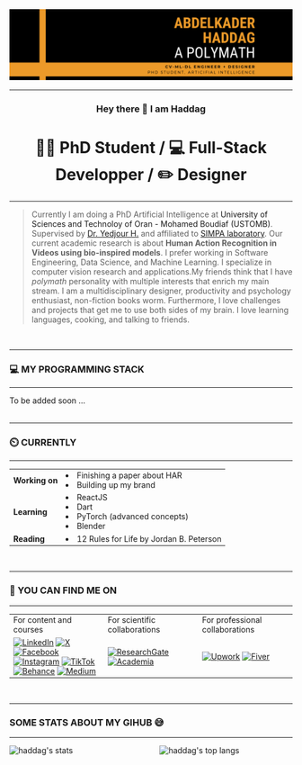 <img src="./assets/images/cover.png" alt="Header image"/>

<hr/><h3 align="center">Hey there 👋 I am Haddag</h3><h1 align="center">👨‍🎓 PhD Student / 💻 Full-Stack Developper / ✏️ Designer</h1><hr/>


> Currently I am doing a PhD Artificial Intelligence at <a hre="https://www.univ-usto.dz/">University of Sciences and Technoloy of Oran - Mohamed Boudiaf (USTOMB)</a>. Supervised by <a href="https://www.researchgate.net/profile/H-Yedjour-2">Dr. Yedjour H.</a> and affiliated to <a href="https://www.researchgate.net/lab/SIMPA-Signal-Image-Parole-Nacera-Benamrane">SIMPA laboratory</a>. Our current academic research is about <b>Human Action Recognition in Videos using bio-inspired models</b>. I prefer working in Software Engineering, Data Science, and Machine Learning. I specialize in computer vision research and applications.My friends think that I have <i>polymath</i> personality with multiple interests that enrich my main stream. I am a multidisciplinary designer, productivity and psychology enthusiast, non-fiction books worm. Furthermore, I love challenges and projects that get me to use both sides of my brain. I love learning languages, cooking, and talking to friends.

<br/>
<hr><h3>💻 MY PROGRAMMING STACK</h3><hr/>
<div>To be added soon ...</div>

<br/>
<hr><h3>⏲️ CURRENTLY</h3><hr/>
<table>
  <tr>
    <td><b>Working on</b></td>
    <td>
        <li>Finishing a paper about HAR</li>
        <li>Building up my brand</li>
    </td>
  </tr>
  <tr>
    <td><b>Learning</b></td>
    <td>
      <li>ReactJS</li>
      <li>Dart</li>
      <li>PyTorch (advanced concepts)</li>
      <li>Blender</li>
    </td>
  </tr>
  <tr>
    <td><b>Reading</b></td>
    <td>
      <li>12 Rules for Life by Jordan B. Peterson</li>
    </td>
  </tr>
</table>

<br/>
<hr/><h3>🤝 YOU CAN FIND ME ON </h3><hr/>
<div align="center">
  <table border="0px">
    <tr>
      <td>For content and courses</td>
      <td>For scientific collaborations</td>
      <td>For professional collaborations</td>
    </tr>
    <tr>
      <td width="33%">
          <a href="https://www.linkedin.com/in/haddagart/"><img src="https://img.shields.io/badge/LinkedIn-0077B5?style=for-the-badge&logo=linkedin&logoColor=white" alt="LinkedIn"/></a>
          <a href="https://www.x.com/haddagart"><img src="https://img.shields.io/badge/Twitter-1DA1F2?style=for-the-badge&logo=twitter&logoColor=white" alt="X"/></a>
          <a href="https://www.facebook.com/haddagart"><img src="https://img.shields.io/badge/Facebook-1877F2?style=for-the-badge&logo=facebook&logoColor=white" alt="Facebook"/></a>
          <a href="https://www.instagram.com/haddagart"><img src="https://img.shields.io/badge/Instagram-E4405F?style=for-the-badge&logo=instagram&logoColor=white" alt="Instagram"/></a>
          <a href="https://www.tiktok.com/@haddagart"><img src="https://img.shields.io/badge/TikTok-000000?style=for-the-badge&logo=tiktok&logoColor=white" alt="TikTok"/></a>
          <a href="https://www.behance.net/haddagart"><img src="https://img.shields.io/badge/Behance-0054F7?style=for-the-badge&logo=behance&logoColor=white" alt="Behance"/></a>
          <a href="https://haddagart.medium.com"><img src="https://img.shields.io/badge/Medium-12100E?style=for-the-badge&logo=medium&logoColor=white" alt="Medium"/></a>
      </td>
      <td width="33%">
        <a href="https://www.researchgate.net/profile/Abdelkader-Haddag"><img src="https://img.shields.io/badge/Research_Gate-00CCBB.svg?&style=for-the-badge&logo=ResearchGate&logoColor=white" alt="ResearchGate"></a>
        <a href="https://univ-usto.academia.edu/haddagart"><img src="https://img.shields.io/badge/Academia-fff?style=for-the-badge&logo=academia&logoColor=black" alt="Academia"/></a>
      </td>
      <td width="33%">
        <!--<a href="mailto:haddag.abdelkader@gmail.com"><img src="https://img.shields.io/badge/Gmail-D14836?style=for-the-badge&logo=gmail&logoColor=white" alt="Gmail"/></a>-->
        <a href="https://www.upwork.com/freelancers/~0142fc3c11a4c8241a"><img src="https://img.shields.io/badge/UpWork-6FDA44?style=for-the-badge&logo=Upwork&logoColor=white" alt="Upwork"/></a>
        <a href="https://www.fiverr.com/haddagaek92"><img src="https://img.shields.io/badge/fiverr-1DBF73?style=for-the-badge&logo=fiverr&logoColor=white" alt="Fiver"/></a>
      </td>
    </tr>
  </table>
</div>

<br/>
<hr/><h3>SOME STATS ABOUT MY GIHUB 😅</h3><hr/>
<img align="left"  width="47%" src="https://github-readme-stats.vercel.app/api?username=haddagart&theme=great-gatsby&show_icons=true" alt="haddag's stats" />
<img align="right" width="47%" src="https://github-readme-stats.vercel.app/api/top-langs/?username=haddagart&layout=compact&langs_count=10" alt="haddag's top langs" />

